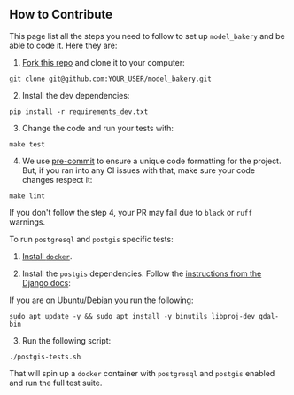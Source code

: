 ## How to Contribute

This page list all the steps you need to follow to set up `model_bakery` and be able to code it. Here they are:

1. [Fork this repo](https://github.com/model-bakers/model_bakery/fork) and clone it to your computer:

```
git clone git@github.com:YOUR_USER/model_bakery.git
```

2. Install the dev dependencies:

```
pip install -r requirements_dev.txt
```

3. Change the code and run your tests with:

```
make test
```

4. We use [pre-commit](https://pre-commit.com/) to ensure a unique code formatting for the project. But, if you ran into any CI issues with that, make sure your code changes respect it:

```
make lint
```

If you don't follow the step 4, your PR may fail due to `black` or `ruff` warnings.

To run `postgresql` and `postgis` specific tests:

1. [Install `docker`](https://docs.docker.com/get-docker/).

2. Install the `postgis` dependencies. Follow the
[instructions from the Django docs](https://docs.djangoproject.com/en/3.1/ref/contrib/gis/install/geolibs/):

If you are on Ubuntu/Debian you run the following:

```shell
sudo apt update -y && sudo apt install -y binutils libproj-dev gdal-bin
```

3. Run the following script:

```shell
./postgis-tests.sh
```

That will spin up a `docker` container with `postgresql` and `postgis` enabled and run the full test
suite.
